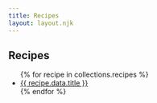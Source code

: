 ```yaml
---
title: Recipes
layout: layout.njk
---
```


## Recipes

<ul>
  {% for recipe in collections.recipes %}
    <li><a href="{{ recipe.url }}">{{ recipe.data.title }}</a></li>
  {% endfor %}
</ul>

